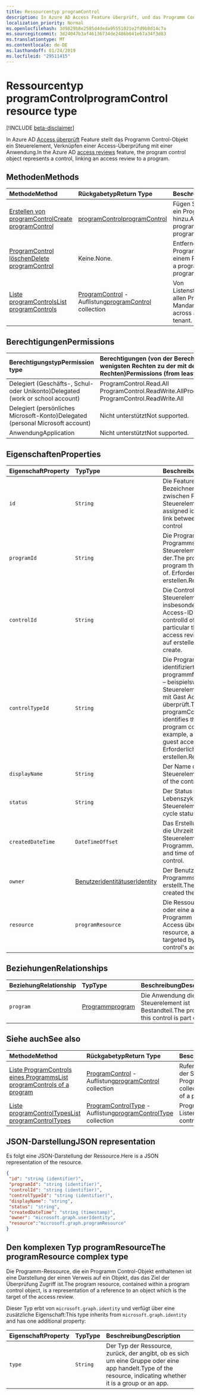 ```yaml
---
title: Ressourcentyp programControl
description: In Azure AD Access Feature überprüft, und das Programm Control-Objekt stellt ein Steuerelement, Verknüpfen einer Access-Überprüfung an ein Programm dar.
localization_priority: Normal
ms.openlocfilehash: 3d9829b8e2585d4deda95551021e2fd9b8d14c7a
ms.sourcegitcommit: 3d24047b3af46136734de2486b041e67a34f3d83
ms.translationtype: MT
ms.contentlocale: de-DE
ms.lasthandoff: 01/24/2019
ms.locfileid: "29511415"
---
```

# <a name="programcontrol-resource-type"></a><span data-ttu-id="c141f-103">Ressourcentyp programControl</span><span class="sxs-lookup"><span data-stu-id="c141f-103">programControl resource type</span></span>

[!INCLUDE [beta-disclaimer](../../includes/beta-disclaimer.md)]

<span data-ttu-id="c141f-104">In Azure AD [Access überprüft](accessreviews-root.md) Feature stellt das Programm Control-Objekt ein Steuerelement, Verknüpfen einer Access-Überprüfung mit einer Anwendung.</span><span class="sxs-lookup"><span data-stu-id="c141f-104">In the Azure AD [access reviews](accessreviews-root.md) feature, the program control object represents a control, linking an access review to a program.</span></span>


## <a name="methods"></a><span data-ttu-id="c141f-105">Methoden</span><span class="sxs-lookup"><span data-stu-id="c141f-105">Methods</span></span>

| <span data-ttu-id="c141f-106">Methode</span><span class="sxs-lookup"><span data-stu-id="c141f-106">Method</span></span>           | <span data-ttu-id="c141f-107">Rückgabetyp</span><span class="sxs-lookup"><span data-stu-id="c141f-107">Return Type</span></span>    |<span data-ttu-id="c141f-108">Beschreibung</span><span class="sxs-lookup"><span data-stu-id="c141f-108">Description</span></span>|
|:---------------|:--------|:----------|
|[<span data-ttu-id="c141f-109">Erstellen von programControl</span><span class="sxs-lookup"><span data-stu-id="c141f-109">Create programControl</span></span>](../api/programcontrol-create.md) |     [<span data-ttu-id="c141f-110">programControl</span><span class="sxs-lookup"><span data-stu-id="c141f-110">programControl</span></span>](programcontrol.md) |   <span data-ttu-id="c141f-111">Fügen Sie ein Programm ein ProgramControl hinzu.</span><span class="sxs-lookup"><span data-stu-id="c141f-111">Add a programControl to a program.</span></span>|
|[<span data-ttu-id="c141f-112">ProgramControl löschen</span><span class="sxs-lookup"><span data-stu-id="c141f-112">Delete programControl</span></span>](../api/programcontrol-delete.md) |     <span data-ttu-id="c141f-113">Keine.</span><span class="sxs-lookup"><span data-stu-id="c141f-113">None.</span></span>   |   <span data-ttu-id="c141f-114">Entfernen einer ProgramControl aus einem Programm.</span><span class="sxs-lookup"><span data-stu-id="c141f-114">Remove a programControl from a program.</span></span>|
|[<span data-ttu-id="c141f-115">Liste programControls</span><span class="sxs-lookup"><span data-stu-id="c141f-115">List programControls</span></span>](../api/programcontrol-list.md) | <span data-ttu-id="c141f-116">[ProgramControl](programcontrol.md) -Auflistung</span><span class="sxs-lookup"><span data-stu-id="c141f-116">[programControl](programcontrol.md) collection</span></span>| <span data-ttu-id="c141f-117">Von Listensteuerelementen in allen Programmen im Mandanten.</span><span class="sxs-lookup"><span data-stu-id="c141f-117">List controls across all programs in the tenant.</span></span>|

## <a name="permissions"></a><span data-ttu-id="c141f-118">Berechtigungen</span><span class="sxs-lookup"><span data-stu-id="c141f-118">Permissions</span></span>

|<span data-ttu-id="c141f-119">Berechtigungstyp</span><span class="sxs-lookup"><span data-stu-id="c141f-119">Permission type</span></span>                        | <span data-ttu-id="c141f-120">Berechtigungen (von der Berechtigung mit den wenigsten Rechten zu der mit den meisten Rechten)</span><span class="sxs-lookup"><span data-stu-id="c141f-120">Permissions (from least to most privileged)</span></span>              |
|:--------------------------------------|:---------------------------------------------------------|
|<span data-ttu-id="c141f-121">Delegiert (Geschäfts-, Schul- oder Unikonto)</span><span class="sxs-lookup"><span data-stu-id="c141f-121">Delegated (work or school account)</span></span>     | <span data-ttu-id="c141f-122">ProgramControl.Read.All ProgramControl.ReadWrite.All</span><span class="sxs-lookup"><span data-stu-id="c141f-122">ProgramControl.Read.All, ProgramControl.ReadWrite.All</span></span> |
|<span data-ttu-id="c141f-123">Delegiert (persönliches Microsoft-Konto)</span><span class="sxs-lookup"><span data-stu-id="c141f-123">Delegated (personal Microsoft account)</span></span> | <span data-ttu-id="c141f-124">Nicht unterstützt</span><span class="sxs-lookup"><span data-stu-id="c141f-124">Not supported.</span></span> |
|<span data-ttu-id="c141f-125">Anwendung</span><span class="sxs-lookup"><span data-stu-id="c141f-125">Application</span></span>                            | <span data-ttu-id="c141f-126">Nicht unterstützt</span><span class="sxs-lookup"><span data-stu-id="c141f-126">Not supported.</span></span> |

## <a name="properties"></a><span data-ttu-id="c141f-127">Eigenschaften</span><span class="sxs-lookup"><span data-stu-id="c141f-127">Properties</span></span>
| <span data-ttu-id="c141f-128">Eigenschaft</span><span class="sxs-lookup"><span data-stu-id="c141f-128">Property</span></span>     | <span data-ttu-id="c141f-129">Typ</span><span class="sxs-lookup"><span data-stu-id="c141f-129">Type</span></span>   |<span data-ttu-id="c141f-130">Beschreibung</span><span class="sxs-lookup"><span data-stu-id="c141f-130">Description</span></span>|
|:---------------|:--------|:----------|
| `id`                     |`String`                | <span data-ttu-id="c141f-131">Die Feature-zugewiesenen Bezeichner der Verknüpfung zwischen Programm und Steuerelement</span><span class="sxs-lookup"><span data-stu-id="c141f-131">The feature-assigned identifier of the link between program and control</span></span>                                      |
| `programId`              |`String`                | <span data-ttu-id="c141f-132">Die ProgramId des Programms dieses Steuerelement ist ein Teil der.</span><span class="sxs-lookup"><span data-stu-id="c141f-132">The programId of the program this control is a part of.</span></span> <span data-ttu-id="c141f-133">Erforderliche auf erstellen.</span><span class="sxs-lookup"><span data-stu-id="c141f-133">Required on create.</span></span>                            |
| `controlId`              |`String`                | <span data-ttu-id="c141f-134">Die ControlId des Steuerelements, insbesondere die eine Access-ID überprüfen.</span><span class="sxs-lookup"><span data-stu-id="c141f-134">The controlId of the control, in particular the identifier of an access review.</span></span> <span data-ttu-id="c141f-135">Erforderliche auf erstellen.</span><span class="sxs-lookup"><span data-stu-id="c141f-135">Required on create.</span></span>                                                |
| `controlTypeId`          |`String`                | <span data-ttu-id="c141f-136">Die ProgramControlType identifiziert den Typ des programmfreigabesteuerung – beispielsweise ein Steuerelement verknüpfen mit Gast Access überprüft.</span><span class="sxs-lookup"><span data-stu-id="c141f-136">The programControlType identifies the type of program control - for example, a control linking to guest access reviews.</span></span> <span data-ttu-id="c141f-137">Erforderliche auf erstellen.</span><span class="sxs-lookup"><span data-stu-id="c141f-137">Required on create.</span></span> |
| `displayName`            |`String`                | <span data-ttu-id="c141f-138">Der Name des Steuerelements.</span><span class="sxs-lookup"><span data-stu-id="c141f-138">The name of the control.</span></span>                                                             |
| `status`                 |`String`                | <span data-ttu-id="c141f-139">Der Status des Lebenszyklus des Steuerelements.</span><span class="sxs-lookup"><span data-stu-id="c141f-139">The life cycle status of the control.</span></span>                                                 |
| `createdDateTime`        |`DateTimeOffset`        | <span data-ttu-id="c141f-140">Das Erstellungsdatum und die Uhrzeit des Steuerelements Programm.</span><span class="sxs-lookup"><span data-stu-id="c141f-140">The creation date and time of the program control.</span></span>                                        |
| `owner`                  |[<span data-ttu-id="c141f-141">Benutzeridentität</span><span class="sxs-lookup"><span data-stu-id="c141f-141">userIdentity</span></span>](useridentity.md)   | <span data-ttu-id="c141f-142">Der Benutzer, die das Programmsteuerelement erstellt.</span><span class="sxs-lookup"><span data-stu-id="c141f-142">The user who created the program control.</span></span>                                               |
| `resource`               |`programResource`       | <span data-ttu-id="c141f-143">Die Ressource, eine Gruppe oder eine app, Ziel dieses Programm Steuerelement Access überprüfen.</span><span class="sxs-lookup"><span data-stu-id="c141f-143">The resource, a group or an app, targeted by this program control's access review.</span></span>                   |

## <a name="relationships"></a><span data-ttu-id="c141f-144">Beziehungen</span><span class="sxs-lookup"><span data-stu-id="c141f-144">Relationships</span></span>
| <span data-ttu-id="c141f-145">Beziehung</span><span class="sxs-lookup"><span data-stu-id="c141f-145">Relationship</span></span> | <span data-ttu-id="c141f-146">Typ</span><span class="sxs-lookup"><span data-stu-id="c141f-146">Type</span></span>   |<span data-ttu-id="c141f-147">Beschreibung</span><span class="sxs-lookup"><span data-stu-id="c141f-147">Description</span></span>|
|:---------------|:--------|:----------|
| `program`                |[<span data-ttu-id="c141f-148">Programm</span><span class="sxs-lookup"><span data-stu-id="c141f-148">program</span></span>](program.md)               | <span data-ttu-id="c141f-149">Die Anwendung dieses Steuerelement ist Bestandteil.</span><span class="sxs-lookup"><span data-stu-id="c141f-149">The program this control is part of.</span></span>                                                |

## <a name="see-also"></a><span data-ttu-id="c141f-150">Siehe auch</span><span class="sxs-lookup"><span data-stu-id="c141f-150">See also</span></span>

| <span data-ttu-id="c141f-151">Methode</span><span class="sxs-lookup"><span data-stu-id="c141f-151">Method</span></span>           | <span data-ttu-id="c141f-152">Rückgabetyp</span><span class="sxs-lookup"><span data-stu-id="c141f-152">Return Type</span></span>    |<span data-ttu-id="c141f-153">Beschreibung</span><span class="sxs-lookup"><span data-stu-id="c141f-153">Description</span></span>|
|:---------------|:--------|:----------|
|[<span data-ttu-id="c141f-154">Liste ProgramControls eines Programms</span><span class="sxs-lookup"><span data-stu-id="c141f-154">List programControls of a program</span></span>](../api/program-listcontrols.md) |      <span data-ttu-id="c141f-155">[ProgramControl](programcontrol.md) -Auflistung</span><span class="sxs-lookup"><span data-stu-id="c141f-155">[programControl](programcontrol.md) collection</span></span>| <span data-ttu-id="c141f-156">Rufen Sie eine Auflistung der Steuerelemente eines Programms.</span><span class="sxs-lookup"><span data-stu-id="c141f-156">Get a collection of the controls of a program.</span></span>|
|[<span data-ttu-id="c141f-157">Liste programControlTypes</span><span class="sxs-lookup"><span data-stu-id="c141f-157">List programControlTypes</span></span>](../api/programcontroltype-list.md) | <span data-ttu-id="c141f-158">[ProgramControlType](programcontroltype.md) -Auflistung</span><span class="sxs-lookup"><span data-stu-id="c141f-158">[programControlType](programcontroltype.md) collection</span></span>| <span data-ttu-id="c141f-159">Programm Steuerelement Listentypen.</span><span class="sxs-lookup"><span data-stu-id="c141f-159">List program control types.</span></span> |

## <a name="json-representation"></a><span data-ttu-id="c141f-160">JSON-Darstellung</span><span class="sxs-lookup"><span data-stu-id="c141f-160">JSON representation</span></span>

<span data-ttu-id="c141f-161">Es folgt eine JSON-Darstellung der Ressource.</span><span class="sxs-lookup"><span data-stu-id="c141f-161">Here is a JSON representation of the resource.</span></span>

<!-- {
  "blockType": "resource",
  "optionalProperties": [

  ],
  "@odata.type": "microsoft.graph.programControl"
}-->

```json
{
 "id": "string (identifier)",
 "programId": "string (identifier)",
 "controlId": "string (identifier)",
 "controlTypeId": "string (identifier)",
 "displayName": "string",
 "status": "string",
 "createdDateTime": "string (timestamp)",
 "owner": "microsoft.graph.userIdentity",
 "resource":"microsoft.graph.programResource"
}

```

## <a name="the-programresource-complex-type"></a><span data-ttu-id="c141f-162">Den komplexen Typ programResource</span><span class="sxs-lookup"><span data-stu-id="c141f-162">The programResource complex type</span></span>

<span data-ttu-id="c141f-163">Die Programm-Ressource, die ein Programm Control-Objekt enthaltenen ist eine Darstellung der einen Verweis auf ein Objekt, das das Ziel der Überprüfung Zugriff ist.</span><span class="sxs-lookup"><span data-stu-id="c141f-163">The program resource, contained within a program control object, is a representation of a reference to an object which is the target of the access review.</span></span>

<span data-ttu-id="c141f-164">Dieser Typ erbt von `microsoft.graph.identity` und verfügt über eine zusätzliche Eigenschaft:</span><span class="sxs-lookup"><span data-stu-id="c141f-164">This type inherits from `microsoft.graph.identity` and has one additional property:</span></span>

| <span data-ttu-id="c141f-165">Eigenschaft</span><span class="sxs-lookup"><span data-stu-id="c141f-165">Property</span></span>     | <span data-ttu-id="c141f-166">Typ</span><span class="sxs-lookup"><span data-stu-id="c141f-166">Type</span></span>   |<span data-ttu-id="c141f-167">Beschreibung</span><span class="sxs-lookup"><span data-stu-id="c141f-167">Description</span></span>|
|:---------------|:--------|:----------|
| `type`               |`String`  | <span data-ttu-id="c141f-168">Der Typ der Ressource, zurück, der angibt, ob es sich um eine Gruppe oder eine app handelt.</span><span class="sxs-lookup"><span data-stu-id="c141f-168">Type of the resource, indicating whether it is a group or an app.</span></span> |     


<!--
{
  "type": "#page.annotation",
  "description": "programControl resource",
  "keywords": "",
  "section": "documentation",
  "tocPath": "",
  "suppressions": [
    "Error: /api-reference/beta/resources/programcontrol.md:\r\n      Exception processing links.\r\n    System.ArgumentException: Link Definition was null. Link text: !INCLUDE [beta-disclaimer](../../includes/beta-disclaimer.md)\r\n      at ApiDoctor.Validation.DocFile.get_LinkDestinations()\r\n      at ApiDoctor.Validation.DocSet.ValidateLinks(Boolean includeWarnings, String[] relativePathForFiles, IssueLogger issues, Boolean requireFilenameCaseMatch, Boolean printOrphanedFiles)"
  ]
}
-->
